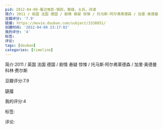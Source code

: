 ```yaml
---
pid: 2012-04-08-看过电影-锅匠，裁缝，士兵，间谍
简介: 2011 / 英国 法国 德国 / 剧情 悬疑 惊悚 / 托马斯·阿尔弗莱德森 / 加里·奥德曼 科林·费尔斯
豆瓣评分: '7.9'
链接: https://movie.douban.com/subject/3338851/
创建时间: '2012-04-08 23:17:02'
我的评分: '4'
标签:
评论:
tags: [douban]
categories: [timeline]
---
```

简介:2011 / 英国 法国 德国 / 剧情 悬疑 惊悚 / 托马斯·阿尔弗莱德森 / 加里·奥德曼 科林·费尔斯

豆瓣评分:7.9

[链接](https://movie.douban.com/subject/3338851/)

我的评分:4

标签:

评论:

